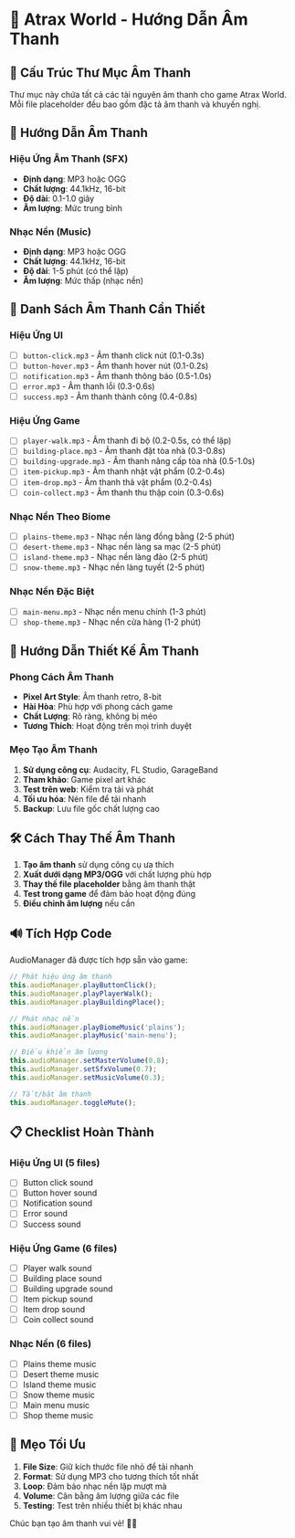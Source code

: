 # 🎵 Atrax World - Hướng Dẫn Âm Thanh

## 📁 Cấu Trúc Thư Mục Âm Thanh

Thư mục này chứa tất cả các tài nguyên âm thanh cho game Atrax World. Mỗi file placeholder đều bao gồm đặc tả âm thanh và khuyến nghị.

## 🎵 Hướng Dẫn Âm Thanh

### **Hiệu Ứng Âm Thanh (SFX)**
- **Định dạng**: MP3 hoặc OGG
- **Chất lượng**: 44.1kHz, 16-bit
- **Độ dài**: 0.1-1.0 giây
- **Âm lượng**: Mức trung bình

### **Nhạc Nền (Music)**
- **Định dạng**: MP3 hoặc OGG
- **Chất lượng**: 44.1kHz, 16-bit
- **Độ dài**: 1-5 phút (có thể lặp)
- **Âm lượng**: Mức thấp (nhạc nền)

## 🎯 Danh Sách Âm Thanh Cần Thiết

### **Hiệu Ứng UI**
- [ ] `button-click.mp3` - Âm thanh click nút (0.1-0.3s)
- [ ] `button-hover.mp3` - Âm thanh hover nút (0.1-0.2s)
- [ ] `notification.mp3` - Âm thanh thông báo (0.5-1.0s)
- [ ] `error.mp3` - Âm thanh lỗi (0.3-0.6s)
- [ ] `success.mp3` - Âm thanh thành công (0.4-0.8s)

### **Hiệu Ứng Game**
- [ ] `player-walk.mp3` - Âm thanh đi bộ (0.2-0.5s, có thể lặp)
- [ ] `building-place.mp3` - Âm thanh đặt tòa nhà (0.3-0.8s)
- [ ] `building-upgrade.mp3` - Âm thanh nâng cấp tòa nhà (0.5-1.0s)
- [ ] `item-pickup.mp3` - Âm thanh nhặt vật phẩm (0.2-0.4s)
- [ ] `item-drop.mp3` - Âm thanh thả vật phẩm (0.2-0.4s)
- [ ] `coin-collect.mp3` - Âm thanh thu thập coin (0.3-0.6s)

### **Nhạc Nền Theo Biome**
- [ ] `plains-theme.mp3` - Nhạc nền làng đồng bằng (2-5 phút)
- [ ] `desert-theme.mp3` - Nhạc nền làng sa mạc (2-5 phút)
- [ ] `island-theme.mp3` - Nhạc nền làng đảo (2-5 phút)
- [ ] `snow-theme.mp3` - Nhạc nền làng tuyết (2-5 phút)

### **Nhạc Nền Đặc Biệt**
- [ ] `main-menu.mp3` - Nhạc nền menu chính (1-3 phút)
- [ ] `shop-theme.mp3` - Nhạc nền cửa hàng (1-2 phút)

## 🎨 Hướng Dẫn Thiết Kế Âm Thanh

### **Phong Cách Âm Thanh**
- **Pixel Art Style**: Âm thanh retro, 8-bit
- **Hài Hòa**: Phù hợp với phong cách game
- **Chất Lượng**: Rõ ràng, không bị méo
- **Tương Thích**: Hoạt động trên mọi trình duyệt

### **Mẹo Tạo Âm Thanh**
1. **Sử dụng công cụ**: Audacity, FL Studio, GarageBand
2. **Tham khảo**: Game pixel art khác
3. **Test trên web**: Kiểm tra tải và phát
4. **Tối ưu hóa**: Nén file để tải nhanh
5. **Backup**: Lưu file gốc chất lượng cao

## 🛠️ Cách Thay Thế Âm Thanh

1. **Tạo âm thanh** sử dụng công cụ ưa thích
2. **Xuất dưới dạng MP3/OGG** với chất lượng phù hợp
3. **Thay thế file placeholder** bằng âm thanh thật
4. **Test trong game** để đảm bảo hoạt động đúng
5. **Điều chỉnh âm lượng** nếu cần

## 🔊 Tích Hợp Code

AudioManager đã được tích hợp sẵn vào game:

```javascript
// Phát hiệu ứng âm thanh
this.audioManager.playButtonClick();
this.audioManager.playPlayerWalk();
this.audioManager.playBuildingPlace();

// Phát nhạc nền
this.audioManager.playBiomeMusic('plains');
this.audioManager.playMusic('main-menu');

// Điều khiển âm lượng
this.audioManager.setMasterVolume(0.8);
this.audioManager.setSfxVolume(0.7);
this.audioManager.setMusicVolume(0.3);

// Tắt/bật âm thanh
this.audioManager.toggleMute();
```

## 📋 Checklist Hoàn Thành

### **Hiệu Ứng UI (5 files)**
- [ ] Button click sound
- [ ] Button hover sound
- [ ] Notification sound
- [ ] Error sound
- [ ] Success sound

### **Hiệu Ứng Game (6 files)**
- [ ] Player walk sound
- [ ] Building place sound
- [ ] Building upgrade sound
- [ ] Item pickup sound
- [ ] Item drop sound
- [ ] Coin collect sound

### **Nhạc Nền (6 files)**
- [ ] Plains theme music
- [ ] Desert theme music
- [ ] Island theme music
- [ ] Snow theme music
- [ ] Main menu music
- [ ] Shop theme music

## 🎯 Mẹo Tối Ưu

1. **File Size**: Giữ kích thước file nhỏ để tải nhanh
2. **Format**: Sử dụng MP3 cho tương thích tốt nhất
3. **Loop**: Đảm bảo nhạc nền lặp mượt mà
4. **Volume**: Cân bằng âm lượng giữa các file
5. **Testing**: Test trên nhiều thiết bị khác nhau

Chúc bạn tạo âm thanh vui vẻ! 🎵✨
